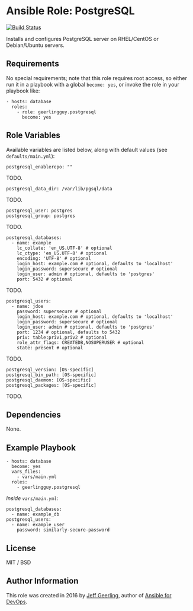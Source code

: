 # Ansible Role: PostgreSQL

[![Build Status](https://travis-ci.org/geerlingguy/ansible-role-postgresql.svg?branch=master)](https://travis-ci.org/geerlingguy/ansible-role-postgresql)

Installs and configures PostgreSQL server on RHEL/CentOS or Debian/Ubuntu servers.

## Requirements

No special requirements; note that this role requires root access, so either run it in a playbook with a global `become: yes`, or invoke the role in your playbook like:

    - hosts: database
      roles:
        - role: geerlingguy.postgresql
          become: yes

## Role Variables

Available variables are listed below, along with default values (see `defaults/main.yml`):

    postgresql_enablerepo: ""

TODO.

    postgresql_data_dir: /var/lib/pgsql/data

TODO.

    postgresql_user: postgres
    postgresql_group: postgres

TODO.

    postgresql_databases:
      - name: example
        lc_collate: 'en_US.UTF-8' # optional
        lc_ctype: 'en_US.UTF-8' # optional
        encoding: 'UTF-8' # optional
        login_host: example.com # optional, defaults to 'localhost'
        login_password: supersecure # optional
        login_user: admin # optional, defaults to 'postgres'
        port: 5432 # optional

TODO.

    postgresql_users:
      - name: jdoe
        password: supersecure # optional
        login_host: example.com # optional, defaults to 'localhost'
        login_password: supersecure # optional
        login_user: admin # optional, defaults to 'postgres'
        port: 1234 # optional, defaults to 5432
        priv: table:priv1,priv2 # optional
        role_attr_flags: CREATEDB,NOSUPERUSER # optional
        state: present # optional

TODO.

    postgresql_version: [OS-specific]
    postgresql_bin_path: [OS-specific]
    postgresql_daemon: [OS-specific]
    postgresql_packages: [OS-specific]

TODO.

## Dependencies

None.

## Example Playbook

    - hosts: database
      become: yes
      vars_files:
        - vars/main.yml
      roles:
        - geerlingguy.postgresql

*Inside `vars/main.yml`*:

    postgresql_databases:
      - name: example_db
    postgresql_users:
      - name: example_user
        password: similarly-secure-password

## License

MIT / BSD

## Author Information

This role was created in 2016 by [Jeff Geerling](http://www.jeffgeerling.com/), author of [Ansible for DevOps](https://www.ansiblefordevops.com/).
